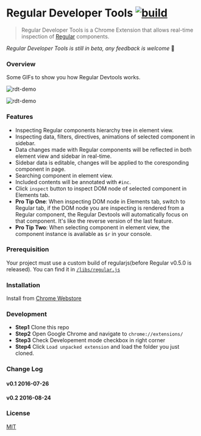 # Regular Developer Tools [![build][build-image]][build-url]

> Regular Developer Tools is a Chrome Extension that allows real-time inspection of [Regular](http://regularjs.github.io/) components.

*Regular Developer Tools is still in beta, any feedback is welcome* :clap:

### Overview

Some GIFs to show you how Regular Devtools works.

![rdt-demo](https://raw.githubusercontent.com/zxc0328/regular-devtools/master/gifs/rdt_demo_ss.gif)

![rdt-demo](https://raw.githubusercontent.com/zxc0328/regular-devtools/master/gifs/rdt_demo_dom_ss.gif)

### Features

+ Inspecting Regular components hierarchy tree in element view.
+ Inspecting data, filters, directives, animations of selected component in sidebar.
+ Data changes made with Regular components will be reflected in both element view and sidebar in real-time.
+ Sidebar data is editable, changes will be applied to the coresponding component in page.
+ Searching component in element view.
+ Included contents will be annotated with `#inc`.
+ Click `inspect` button to inspect DOM node of selected component in Elements tab.
+ **Pro Tip One**: When inspecting DOM node in Elements tab, switch to Regular tab, if the DOM node you are inspecting is rendered from a Regular component, the Regular Devtools will automatically focus on that component. It's like the reverse version of the last feature.
+ **Pro Tip Two**: When selecting component in element view, the component instance is available as `$r` in your console.

### Prerequisition

Your project must use a custom build of regularjs(before Regular v0.5.0 is released). You can find it in [`/libs/regular.js`](https://github.com/regularjs/regular-devtools/blob/master/lib/regular.js)

### Installation

Install from [Chrome Webstore](https://chrome.google.com/webstore/detail/regular-developer-tools/ehlcoecgkhfjffhmdhmhbjkjjpaecmam)

### Development

+ **Step1** Clone this repo
+ **Step2** Open Google Chrome and navigate to `chrome://extensions/`
+ **Step3** Check Developement mode checkbox in right corner
+ **Step4** Click `Load unpacked extension` and load the folder you just cloned.

### Change Log

#### v0.1 2016-07-26

#### v0.2 2016-08-24

### License

[MIT](https://github.com/regularjs/regular-devtools/blob/master/LICENSE)

[build-image]: https://img.shields.io/circleci/project/regularjs/regular-devtools/master.svg?style=flat-square
[build-url]: https://circleci.com/gh/regularjs/regular-devtools
